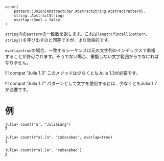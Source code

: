 ```
count(
    pattern::Union{AbstractChar,AbstractString,AbstractPattern},
    string::AbstractString;
    overlap::Bool = false,
)
```

`string`内の`pattern`の一致数を返します。これは`length(findall(pattern, string))`を呼び出すのと同等ですが、より効率的です。

`overlap=true`の場合、一致するシーケンスは元の文字列のインデックスで重複することが許可されます。そうでない場合、重複しない文字範囲からでなければなりません。

!!! compat "Julia 1.3"
    このメソッドは少なくともJulia 1.3が必要です。


!!! compat "Julia 1.7"
    パターンとして文字を使用するには、少なくともJulia 1.7が必要です。


# 例

```jldoctest
julia> count('a', "JuliaLang")
2

julia> count(r"a(.)a", "cabacabac", overlap=true)
3

julia> count(r"a(.)a", "cabacabac")
2
```
